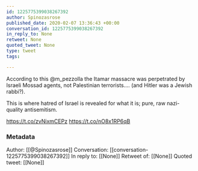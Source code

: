 ```yaml
---
id: 1225775399038267392
author: Spinozasrose
published_date: 2020-02-07 13:36:43 +00:00
conversation_id: 1225775399038267392
in_reply_to: None
retweet: None
quoted_tweet: None
type: tweet
tags:

---
```


According to this @m_pezzolla the Itamar massacre was perpetrated by Israeli Mossad agents, not Palestinian terrorists.... (and Hitler was a Jewish rabbi?). 

This is where hatred of Israel is revealed for what it is; pure, raw nazi-quality antisemitism.

https://t.co/zvNixmCEPz https://t.co/nO8x1RP6qB

### Metadata

Author: [[@Spinozasrose]]
Conversation: [[conversation-1225775399038267392]]
In reply to: [[None]]
Retweet of: [[None]]
Quoted tweet: [[None]]
